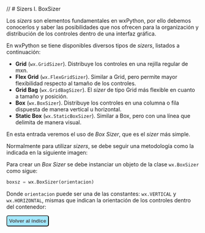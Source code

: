// # Sizers I. BoxSizer

Los *sizers* son elementos fundamentales en wxPython, por ello debemos 
conocerlos y saber las posibilidades que nos ofrecen para la organización 
y distribución de los controles dentro de una interfaz gráfica.

En wxPython se tiene disponibles diversos tipos de *sizers*, listados a continuación:

* **Grid** (`wx.GridSizer`). Distribuye los controles en una rejilla regular de mxn.
* **Flex Grid** (`wx.FlexGridSizer`). Similar a Grid, pero permite mayor flexibilidad respecto al tamaño de los controles.
* **Grid Bag** (`wx.GridBagSizer`). El *sizer* de tipo Grid más flexible en cuanto a tamaño y posición.
* **Box** (`wx.BoxSizer`). Distribuye los controles en una columna o fila dispuesta de manera vertical u horizontal.
* **Static Box** (`wx.StaticBoxSizer`). Similar a Box, pero con una línea que delimita de manera visual.

En esta entrada veremos el uso de *Box Sizer*, que es el *sizer* más simple.

Normalmente para utilizar *sizers*, se debe seguir una metodología como la indicada en 
la siguiente imagen:


Para crear un *Box Sizer* se debe instanciar un objeto de la clase `wx.BoxSizer` como sigue:

```python
boxsz = wx.BoxSizer(orientacion)
```
Donde `orientacion` puede ser una de las constantes: `wx.VERTICAL` y `wx.HORIZONTAL`, mismas que indican 
la orientación de los controles dentro del contenedor:


<button type="button" style="background-color: rgba(102,217,255,0.6); border-radius: 5px; box-shadow: 2px #ffaaff; padding: 5px;">
<a href="http://www.pythondiario.com/2016/03/mini-curso-de-wxpython-1-introduccion.html#sumario-del-curso" style="color: #505050; 
text-decoration: none;"><strong>Volver al índice</strong></a></button>

